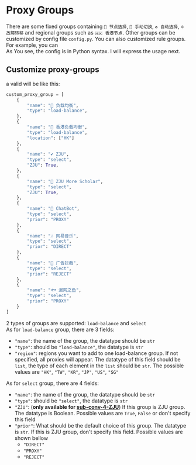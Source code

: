 # Proxy Groups
There are some fixed groups containing `🚀 节点选择`, `🚀 手动切换`, `♻️ 自动选择`, `🔯 故障转移` and regional groups such as `🇭🇰 香港节点`. Other groups can be customized by config file `config.py`. You can also customized rule groups. For example, you can   
As You see, the config is in Python syntax.  I will express the usage next.  

## Customize proxy-groups
a valid will be like this:  
```Python
custom_proxy_group = [
    {
        "name": "🔮 负载均衡",
        "type": "load-balance",
    },
    {
        "name": "🔮 香港负载均衡",
        "type": "load-balance",
        "location": ["HK"]
    },
    {
        "name": "✔ ZJU",
        "type": "select",
        "ZJU": True,
    },
    {
        "name": "📃 ZJU More Scholar",
        "type": "select",
        "ZJU": True,
    },
    {
        "name": "🤖 ChatBot",
        "type": "select",
        "prior": "PROXY"
    },
    {
        "name": "🎶 网易音乐",
        "type": "select",
        "prior": "DIRECT"
    },
    {
        "name": "🛑 广告拦截",
        "type": "select",
        "prior": "REJECT"
    },
    {
        "name": "🐟 漏网之鱼",
        "type": "select",
        "prior": "PROXY"
    }
]
```
2 types of groups are supported: `load-balance` and `select`  
As for `load-balance` group, there are 3 fields:
- `"name"`: the name of the group, the datatype should be `str`  
- `"type"`: should be `"load-balance"`, the datatype is `str`  
- `"region"`: regions you want to add to one load-balance group. If not specified, all proxies will appear. The datatype of this field should be `list`, the type of each element in the `list` should be `str`. The possible values are `"HK"`, `"TW"`, `"KR"`, `"JP"`, `"US"`, `"SG"`  

As for `select` group, there are 4 fields:  
- `"name"`: the name of the group, the datatype should be `str`  
- `"type"`: should be `"select"`, the datatype is `str`  
- `"ZJU"`: (**only available for [sub-conv-4-ZJU](https://github.com/Geniucker/sub-conv-4-ZJU)**) If this group is ZJU group. The datatype is Boolean. Possible values are `True`, `False` or don't specify this field  
- `"prior"`: What should be the default choice of this group. The datatype is `str`. If this is ZJU group, don't specify this field. Possible values are shown bellow  
  - `"DIRECT"`
  - `"PROXY"`
  - `"REJECT"`
